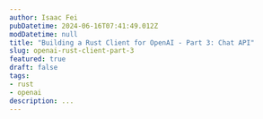 ```yaml
---
author: Isaac Fei
pubDatetime: 2024-06-16T07:41:49.012Z
modDatetime: null
title: "Building a Rust Client for OpenAI - Part 3: Chat API"
slug: openai-rust-client-part-3
featured: true
draft: false
tags:
- rust
- openai
description: ...
---
```






